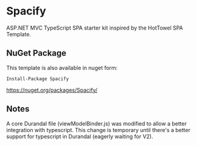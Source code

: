 Spacify
=======

ASP.NET MVC TypeScript SPA starter kit inspired by the HotTowel SPA Template.

## NuGet Package ##
This template is also available in nuget form:

	Install-Package Spacify

https://nuget.org/packages/Spacify/

## Notes ##

A core Durandal file (viewModelBinder.js) was modified to allow a better integration with typescript.
This change is temporary until there's a better support for typescript in Durandal (eagerly waiting for V2).
